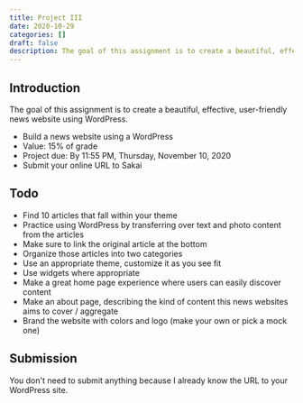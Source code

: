 ```yaml
---
title: Project III
date: 2020-10-29
categories: []
draft: false
description: The goal of this assignment is to create a beautiful, effective, user-friendly news website using WordPress.
---
```


## Introduction

The goal of this assignment is to create a beautiful, effective, user-friendly news website using WordPress.

- Build a news website using a WordPress
- Value: 15% of grade
- Project due: By 11:55 PM, Thursday, November 10, 2020
- Submit your online URL to Sakai

## Todo

- Find 10 articles that fall within your theme
- Practice using WordPress by transferring over text and photo content from the articles
- Make sure to link the original article at the bottom
- Organize those articles into two categories
- Use an appropriate theme, customize it as you see fit
- Use widgets where appropriate
- Make a great home page experience where users can easily discover content
- Make an about page, describing the kind of content this news websites aims to cover / aggregate
- Brand the website with colors and logo (make your own or pick a mock one)

## Submission

You don't need to submit anything because I already know the URL to your WordPress site.
